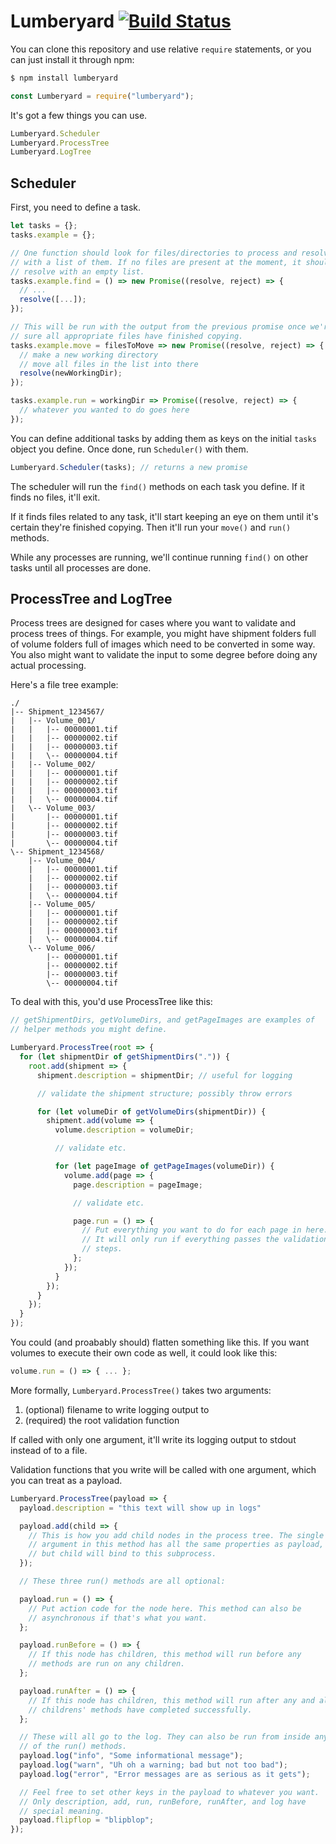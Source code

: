 Lumberyard [![Build Status][status-image]][travis]
==========

You can clone this repository and use relative `require` statements, or
you can just install it through npm:

```bash session
$ npm install lumberyard
```

```javascript
const Lumberyard = require("lumberyard");
```

It's got a few things you can use.

```javascript
Lumberyard.Scheduler
Lumberyard.ProcessTree
Lumberyard.LogTree
```

Scheduler
---------

First, you need to define a task.

```javascript
let tasks = {};
tasks.example = {};

// One function should look for files/directories to process and resolve
// with a list of them. If no files are present at the moment, it should
// resolve with an empty list.
tasks.example.find = () => new Promise((resolve, reject) => {
  // ...
  resolve([...]);
});

// This will be run with the output from the previous promise once we're
// sure all appropriate files have finished copying.
tasks.example.move = filesToMove => new Promise((resolve, reject) => {
  // make a new working directory
  // move all files in the list into there
  resolve(newWorkingDir);
});

tasks.example.run = workingDir => Promise((resolve, reject) => {
  // whatever you wanted to do goes here
});
```

You can define additional tasks by adding them as keys on the initial
`tasks` object you define. Once done, run `Scheduler()` with them.

```javascript
Lumberyard.Scheduler(tasks); // returns a new promise
```

The scheduler will run the `find()` methods on each task you define. If
it finds no files, it'll exit.

If it finds files related to any task, it'll start keeping an eye on
them until it's certain they're finished copying. Then it'll run your
`move()` and `run()` methods.

While any processes are running, we'll continue running `find()` on
other tasks until all processes are done.

ProcessTree and LogTree
-----------------------

Process trees are designed for cases where you want to validate and
process trees of things. For example, you might have shipment folders
full of volume folders full of images which need to be converted in some
way. You also might want to validate the input to some degree before
doing any actual processing.

Here's a file tree example:

```
./
|-- Shipment_1234567/
|   |-- Volume_001/
|   |   |-- 00000001.tif
|   |   |-- 00000002.tif
|   |   |-- 00000003.tif
|   |   \-- 00000004.tif
|   |-- Volume_002/
|   |   |-- 00000001.tif
|   |   |-- 00000002.tif
|   |   |-- 00000003.tif
|   |   \-- 00000004.tif
|   \-- Volume_003/
|       |-- 00000001.tif
|       |-- 00000002.tif
|       |-- 00000003.tif
|       \-- 00000004.tif
\-- Shipment_1234568/
    |-- Volume_004/
    |   |-- 00000001.tif
    |   |-- 00000002.tif
    |   |-- 00000003.tif
    |   \-- 00000004.tif
    |-- Volume_005/
    |   |-- 00000001.tif
    |   |-- 00000002.tif
    |   |-- 00000003.tif
    |   \-- 00000004.tif
    \-- Volume_006/
        |-- 00000001.tif
        |-- 00000002.tif
        |-- 00000003.tif
        \-- 00000004.tif
```

To deal with this, you'd use ProcessTree like this:

```javascript
// getShipmentDirs, getVolumeDirs, and getPageImages are examples of
// helper methods you might define.

Lumberyard.ProcessTree(root => {
  for (let shipmentDir of getShipmentDirs(".")) {
    root.add(shipment => {
      shipment.description = shipmentDir; // useful for logging

      // validate the shipment structure; possibly throw errors

      for (let volumeDir of getVolumeDirs(shipmentDir)) {
        shipment.add(volume => {
          volume.description = volumeDir;

          // validate etc.

          for (let pageImage of getPageImages(volumeDir)) {
            volume.add(page => {
              page.description = pageImage;

              // validate etc.

              page.run = () => {
                // Put everything you want to do for each page in here.
                // It will only run if everything passes the validation
                // steps.
              };
            });
          }
        });
      }
    });
  }
});
```

You could (and proabably should) flatten something like this. If you
want volumes to execute their own code as well, it could look like this:

```javascript
volume.run = () => { ... };
```

More formally, `Lumberyard.ProcessTree()` takes two arguments:

1.  (optional) filename to write logging output to
2.  (required) the root validation function

If called with only one argument, it'll write its logging output to
stdout instead of to a file.

Validation functions that you write will be called with one argument,
which you can treat as a payload.

```javascript
Lumberyard.ProcessTree(payload => {
  payload.description = "this text will show up in logs"

  payload.add(child => {
    // This is how you add child nodes in the process tree. The single
    // argument in this method has all the same properties as payload,
    // but child will bind to this subprocess.
  });

  // These three run() methods are all optional:

  payload.run = () => {
    // Put action code for the node here. This method can also be
    // asynchronous if that's what you want.
  };

  payload.runBefore = () => {
    // If this node has children, this method will run before any
    // methods are run on any children.
  };

  payload.runAfter = () => {
    // If this node has children, this method will run after any and all
    // childrens' methods have completed successfully.
  };

  // These will all go to the log. They can also be run from inside any
  // of the run() methods.
  payload.log("info", "Some informational message");
  payload.log("warn", "Uh oh a warning; bad but not too bad");
  payload.log("error", "Error messages are as serious as it gets");

  // Feel free to set other keys in the payload to whatever you want.
  // Only description, add, run, runBefore, runAfter, and log have
  // special meaning.
  payload.flipflop = "blipblop";
});
```

[travis]: https://travis-ci.org/mlibrary/lumberyard
[status-image]: https://travis-ci.org/mlibrary/lumberyard.svg?branch=master
